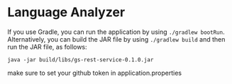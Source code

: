 # Language Analyzer

If you use Gradle, you can run the application by using `./gradlew bootRun`. Alternatively, you can build the JAR 
file by using `./gradlew build` and then run the JAR file, as follows:

```
java -jar build/libs/gs-rest-service-0.1.0.jar
```

make sure to set your github token in application.properties